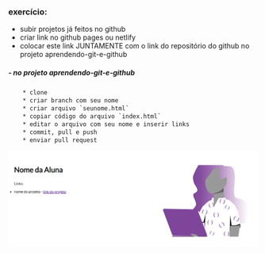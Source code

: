 ### exercício:
* subir projetos já feitos no github
* criar link no github pages ou netlify
* colocar este link JUNTAMENTE com o link do repositório do github no projeto aprendendo-git-e-github

##### - no projeto aprendendo-git-e-github
        * clone 
        * criar branch com seu nome
        * criar arquivo `seunome.html`
        * copiar código do arquivo `index.html`
        * editar o arquivo com seu nome e inserir links
        * commit, pull e push
        * enviar pull request

![imagem do arquivo index.html renderizado](./readme-img.png)

